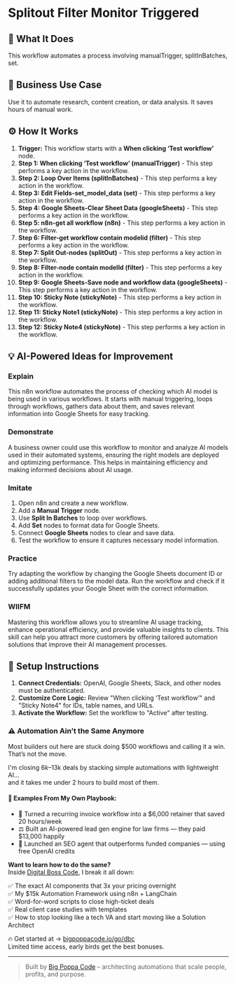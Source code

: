 # Splitout Filter Monitor Triggered

## 🚀 What It Does
This workflow automates a process involving manualTrigger, splitInBatches, set.

## 💼 Business Use Case
Use it to automate research, content creation, or data analysis. It saves hours of manual work.

## ⚙️ How It Works
1.  **Trigger:** This workflow starts with a **When clicking ‘Test workflow’** node.
2. **Step 1: When clicking ‘Test workflow’ (manualTrigger)** - This step performs a key action in the workflow.
3. **Step 2: Loop Over Items (splitInBatches)** - This step performs a key action in the workflow.
4. **Step 3: Edit Fields-set_model_data (set)** - This step performs a key action in the workflow.
5. **Step 4: Google Sheets-Clear Sheet Data (googleSheets)** - This step performs a key action in the workflow.
6. **Step 5: n8n-get all workflow (n8n)** - This step performs a key action in the workflow.
7. **Step 6: Filter-get workflow contain modelid (filter)** - This step performs a key action in the workflow.
8. **Step 7: Split Out-nodes (splitOut)** - This step performs a key action in the workflow.
9. **Step 8: Filter-node contain modelId (filter)** - This step performs a key action in the workflow.
10. **Step 9: Google Sheets-Save node and workflow data (googleSheets)** - This step performs a key action in the workflow.
11. **Step 10: Sticky Note (stickyNote)** - This step performs a key action in the workflow.
12. **Step 11: Sticky Note1 (stickyNote)** - This step performs a key action in the workflow.
13. **Step 12: Sticky Note4 (stickyNote)** - This step performs a key action in the workflow.

## 💡 AI-Powered Ideas for Improvement
### Explain
This n8n workflow automates the process of checking which AI model is being used in various workflows. It starts with manual triggering, loops through workflows, gathers data about them, and saves relevant information into Google Sheets for easy tracking.

### Demonstrate
A business owner could use this workflow to monitor and analyze AI models used in their automated systems, ensuring the right models are deployed and optimizing performance. This helps in maintaining efficiency and making informed decisions about AI usage.

### Imitate
1. Open n8n and create a new workflow.
2. Add a **Manual Trigger** node.
3. Use **Split In Batches** to loop over workflows.
4. Add **Set** nodes to format data for Google Sheets.
5. Connect **Google Sheets** nodes to clear and save data.
6. Test the workflow to ensure it captures necessary model information.

### Practice
Try adapting the workflow by changing the Google Sheets document ID or adding additional filters to the model data. Run the workflow and check if it successfully updates your Google Sheet with the correct information.

### WIIFM
Mastering this workflow allows you to streamline AI usage tracking, enhance operational efficiency, and provide valuable insights to clients. This skill can help you attract more customers by offering tailored automation solutions that improve their AI management processes.

## 🔧 Setup Instructions
1. **Connect Credentials:** OpenAI, Google Sheets, Slack, and other nodes must be authenticated.
2. **Customize Core Logic:** Review "When clicking ‘Test workflow’" and "Sticky Note4" for IDs, table names, and URLs.
3. **Activate the Workflow:** Set the workflow to "Active" after testing.

### ⚠️ Automation Ain’t the Same Anymore

Most builders out here are stuck doing $500 workflows and calling it a win.  
That’s not the move.  

I'm closing $6k–$13k deals by stacking simple automations with lightweight AI...  
and it takes me under 2 hours to build most of them.

#### 🧠 Examples From My Own Playbook:
- 🔁 Turned a recurring invoice workflow into a $6,000 retainer that saved 20 hours/week  
- ⚖️ Built an AI-powered lead gen engine for law firms — they paid $13,000 happily  
- 🚀 Launched an SEO agent that outperforms funded companies — using free OpenAI credits  

**Want to learn how to do the same?**  
Inside [Digital Boss Code](https://bigpoppacode.io/go/dbc), I break it all down:

✅ The exact AI components that 3x your pricing overnight  
✅ My $15k Automation Framework using n8n + LangChain  
✅ Word-for-word scripts to close high-ticket deals  
✅ Real client case studies with templates  
✅ How to stop looking like a tech VA and start moving like a Solution Architect  

🔥 Get started at → [bigpoppacode.io/go/dbc](https://bigpoppacode.io/go/dbc)  
Limited time access, early birds get the best bonuses.

---
> Built by [Big Poppa Code](https://bigpoppacode.io) – architecting automations that scale people, profits, and purpose.
